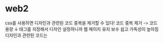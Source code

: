 # web2

css를 사용하면 디자인과 관련된 코드 중복을 제거할 수 있다!
코드 중복 제거 -> 코드 용량 ↓
태그를 지정해서 디자인 설정하니까 웹 페이지 유지 보수 쉽고 가독성이 높아짐
디자인과 관련된 코드는 <style> 태그 안에 있음

선택자 : 태그 이름 혹은 디자인을 바꾸고 싶은 태그
속성 : 태그 디자인을 어떻게 바꾸고 싶은지 설정

<<<<<<< HEAD
'''
a {
    color:red
}
a : 선택자(selector)
color:red : 선언(declaration)
color : 속성(property)
red : 값(value)
'''

=======
>>>>>>> dea55a69c4e09ab84bce3f1c9eee11b0c4d4ec15
reference : Coding Everyday(WEB2 - CSS, creator : egoing) https://opentutorials.org/course/3086
<img src="https://s3-ap-northeast-2.amazonaws.com/opentutorials-user-file/module/3129/7333.jpg"></a>
